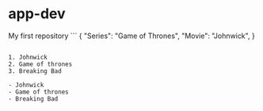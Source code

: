 # app-dev
My first repository
	```
{
  "Series": "Game of Thrones",
  "Movie": "Johnwick",
}
```

1. Johnwick
2. Game of thrones
3. Breaking Bad

- Johnwick
- Game of thrones
- Breaking Bad
